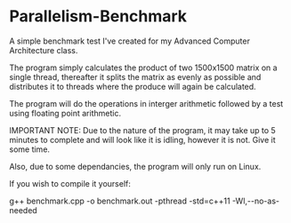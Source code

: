 # Parallelism-Benchmark
A simple benchmark test I've created for my Advanced Computer Architecture class.

The program simply calculates the product of two 1500x1500 matrix on a single thread, thereafter it splits the matrix
as evenly as possible and distributes it to threads where the produce will again be calculated.

The program will do the operations in interger arithmetic followed by a test using floating point arithmetic.

IMPORTANT NOTE: Due to the nature of the program, it may take up to 5 minutes to complete and will look like
it is idling, however it is not. Give it some time.

Also, due to some dependancies, the program will only run on Linux.


If you wish to compile it yourself:

g++  benchmark.cpp -o benchmark.out -pthread -std=c++11 -Wl,--no-as-needed
